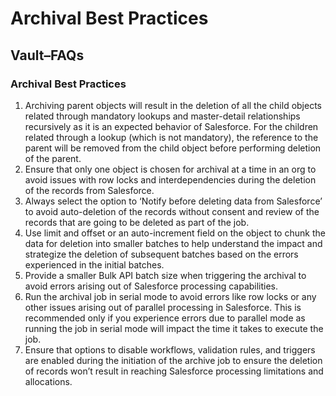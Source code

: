 # Archival Best Practices

## Vault–FAQs

### Archival Best Practices

1. Archiving parent objects will result in the deletion of all the child objects related through mandatory lookups and master-detail relationships recursively as it is an expected behavior of Salesforce. For the children related through a lookup (which is not mandatory), the reference to the parent will be removed from the child object before performing deletion of the parent.
2. Ensure that only one object is chosen for archival at a time in an org to avoid issues with row locks and interdependencies during the deletion of the records from Salesforce.
3. Always select the option to ‘Notify before deleting data from Salesforce’ to avoid auto-deletion of the records without consent and review of the records that are going to be deleted as part of the job.
4. Use limit and offset or an auto-increment field on the object to chunk the data for deletion into smaller batches to help understand the impact and strategize the deletion of subsequent batches based on the errors experienced in the initial batches.
5. Provide a smaller Bulk API batch size when triggering the archival to avoid errors arising out of Salesforce processing capabilities.
6. Run the archival job in serial mode to avoid errors like row locks or any other issues arising out of parallel processing in Salesforce. This is recommended only if you experience errors due to parallel mode as running the job in serial mode will impact the time it takes to execute the job.
7. Ensure that options to disable workflows, validation rules, and triggers are enabled during the initiation of the archive job to ensure the deletion of records won’t result in reaching Salesforce processing limitations and allocations.
